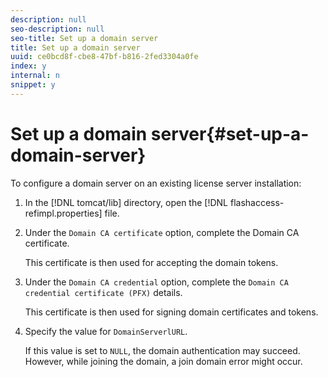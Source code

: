 ```yaml
---
description: null
seo-description: null
seo-title: Set up a domain server
title: Set up a domain server
uuid: ce0bcd8f-cbe8-47bf-b816-2fed3304a0fe
index: y
internal: n
snippet: y
---
```


# Set up a domain server{#set-up-a-domain-server}

To configure a domain server on an existing license server installation: 

1. In the [!DNL tomcat/lib] directory, open the [!DNL flashaccess-refimpl.properties] file.
1. Under the `Domain CA certificate` option, complete the Domain CA certificate.

   This certificate is then used for accepting the domain tokens.
1. Under the `Domain CA credential` option, complete the `Domain CA credential certificate (PFX)` details.

   This certificate is then used for signing domain certificates and tokens.
1. Specify the value for `DomainServerlURL`.

   If this value is set to `NULL`, the domain authentication may succeed. However, while joining the domain, a join domain error might occur.
